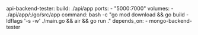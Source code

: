 api-backend-tester:
    build: ./api/app
    ports:
      - "5000:7000"
    volumes:
      - ./api/app/:/go/src/app
    command: bash -c "go mod download && go build -ldflags '-s -w' ./main.go && air && go run ."
    depends_on:
      - mongo-backend-tester
  